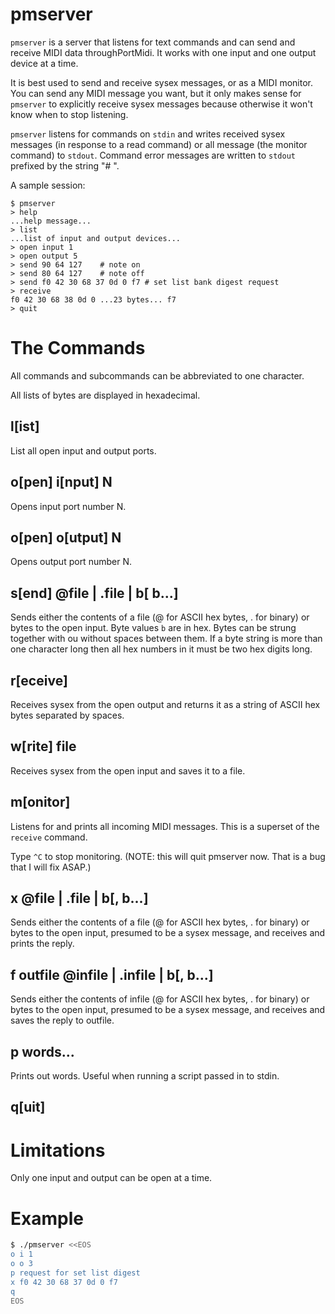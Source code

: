 # pmserver

`pmserver` is a server that listens for text commands and can send and
receive MIDI data throughPortMidi. It works with one input and one output
device at a time.

It is best used to send and receive sysex messages, or as a MIDI monitor.
You can send any MIDI message you want, but it only makes sense for
`pmserver` to explicitly receive sysex messages because otherwise it won't
know when to stop listening.

`pmserver` listens for commands on `stdin` and writes received sysex
messages (in response to a read command) or all message (the monitor
command) to `stdout`. Command error messages are written to `stdout`
prefixed by the string "# ".

A sample session:

```
$ pmserver
> help
...help message...
> list
...list of input and output devices...
> open input 1
> open output 5
> send 90 64 127    # note on
> send 80 64 127    # note off
> send f0 42 30 68 37 0d 0 f7 # set list bank digest request
> receive
f0 42 30 68 38 0d 0 ...23 bytes... f7
> quit
```

# The Commands

All commands and subcommands can be abbreviated to one character.

All lists of bytes are displayed in hexadecimal.

## l[ist]

List all open input and output ports.

## o[pen] i[nput] N

Opens input port number N.

## o[pen] o[utput] N

Opens output port number N.

## s[end] @file | .file | b[ b...]

Sends either the contents of a file (@ for ASCII hex bytes, . for binary) or
bytes to the open input. Byte values `b` are in hex. Bytes can be strung
together with ou without spaces between them. If a byte string is more than
one character long then all hex numbers in it must be two hex digits long.

## r[eceive]

Receives sysex from the open output and returns it as a string of ASCII hex
bytes separated by spaces.

## w[rite] file

Receives sysex from the open input and saves it to a file.

## m[onitor]

Listens for and prints all incoming MIDI messages. This is a superset of the
`receive` command.

Type `^C` to stop monitoring. (NOTE: this will quit pmserver now. That is a
bug that I will fix ASAP.)

## x @file | .file | b[, b...]

Sends either the contents of a file (@ for ASCII hex bytes, . for binary) or
bytes to the open input, presumed to be a sysex message, and receives and
prints the reply.

## f outfile @infile | .infile | b[, b...]

Sends either the contents of infile (@ for ASCII hex bytes, . for binary) or
bytes to the open input, presumed to be a sysex message, and receives and
saves the reply to outfile.

## p words...

Prints out words. Useful when running a script passed in to stdin.

## q[uit]

# Limitations

Only one input and output can be open at a time.

# Example

```sh
$ ./pmserver <<EOS
o i 1
o o 3
p request for set list digest
x f0 42 30 68 37 0d 0 f7
q
EOS
```
